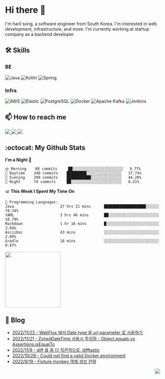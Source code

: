 

# Hi there 👋

I'm haril song, a software engineer from South Korea. I'm interested in web development, infrastructure, and more.
 I'm currently working at startup company as a backend developer.

## 🛠 Skills

### BE

![Java](https://img.shields.io/badge/Java-007396?style=flat-square&logo=java&logoColor=white)
![Kotlin](https://img.shields.io/badge/Kotlin-7F52FF?style=flat-square&logo=kotlin&logoColor=white)
![Spring](https://img.shields.io/badge/Spring-6DB33F?style=flat-square&logo=spring&logoColor=white)

### Infra

![AWS](https://img.shields.io/badge/AWS-%23FF9900.svg?style=flat-square&logo=amazon-aws&logoColor=white)
![Elastic](https://img.shields.io/badge/Elastic-005571?style=flat-square&logo=elastic&logoColor=white)
![PostgreSQL](https://img.shields.io/badge/PostgreSQL-336791?style=flat-square&logo=postgresql&logoColor=white)
![Docker](https://img.shields.io/badge/Docker-2496ED?style=flat-square&logo=docker&logoColor=white)
![Apache Kafka](https://img.shields.io/badge/Apache%20Kafka-000?style=flat-square&logo=apachekafka)
![Jenkins](https://img.shields.io/badge/Jenkins-%232C5263.svg?style=flat-square&logo=jenkins&logoColor=white)

## 📫 How to reach me

<a href="mailto:songkg7@gmail.com" target="_blank">
    <img src="https://img.shields.io/badge/Gmail-EA4335?style=flat-square&logo=gmail&logoColor=white"/>
</a>
<a href="https://www.notion.so/0377dd16e02d48cd82fa76394507382c" target="_blank">
    <img src="https://img.shields.io/badge/Notion-000000?style=flat-square&logo=notion&logoColor=white"/>
</a>
<a href="https://songkg7.github.io" target="_blank">
    <img src="https://img.shields.io/badge/Tech&nbsp;blog-54BBFF?style=flat-square&logo=github&logoColor=white"/>
</a>

## :octocat: My Github Stats

<!--START_SECTION:waka-->
**I'm a Night 🦉** 

```text
🌞 Morning    88 commits     ██░░░░░░░░░░░░░░░░░░░░░░░   9.77% 
🌆 Daytime    340 commits    █████████░░░░░░░░░░░░░░░░   37.74% 
🌃 Evening    399 commits    ███████████░░░░░░░░░░░░░░   44.28% 
🌙 Night      74 commits     ██░░░░░░░░░░░░░░░░░░░░░░░   8.21%

```


📊 **This Week I Spent My Time On** 

```text
💬 Programming Languages: 
Java                     27 hrs 21 mins      ███████████████████░░░░░░   78.34% 
YAML                     3 hrs 46 mins       ██░░░░░░░░░░░░░░░░░░░░░░░   10.79% 
Markdown                 1 hr 16 mins        █░░░░░░░░░░░░░░░░░░░░░░░░   3.64% 
AsciiDoc                 43 mins             ░░░░░░░░░░░░░░░░░░░░░░░░░   2.09% 
Gradle                   18 mins             ░░░░░░░░░░░░░░░░░░░░░░░░░   0.87%

```


<!--END_SECTION:waka-->

<p>
  <img height="180em" src="https://github-readme-stats.vercel.app/api?username=songkg7&show_icons=true&include_all_commits=true&bg_color=30,e96443,904e95&title_color=fff&text_color=fff">
</p>

## 📄 Blog <br>
- [2022/11/22 - WebFlux 에서 Date type 을 url parameter 로 사용하기](https://songkg7.github.io/posts/date-parameter-with-webflux/) <br>
- [2022/11/21 - ZonedDateTime 사용시 주의점 - Object.equals vs Assertions.isEqualTo](https://songkg7.github.io/posts/compare-zoneddatetime/) <br>
- [2022/11/9 - diff 를 좀 더 직관적으로, difftastic](https://songkg7.github.io/posts/difftastic/) <br>
- [2022/10/28 - Could not find a valid Docker environment](https://songkg7.github.io/posts/docer-environment-error/) <br>
- [2022/9/19 - Fixture monkey 객체 생성 전략](https://songkg7.github.io/posts/Fixture-monkey-overview/) <br>

<!-- 조회수 -->
<p align="right">
  <a href="https://hits.seeyoufarm.com"><img src="https://hits.seeyoufarm.com/api/count/incr/badge.svg?url=https%3A%2F%2Fgithub.com%2Fsongkg7&count_bg=%238D7BF5&title_bg=%23252323&icon=github.svg&icon_color=%23FFFDFD&title=hits&edge_flat=false"/></a>
</p>
